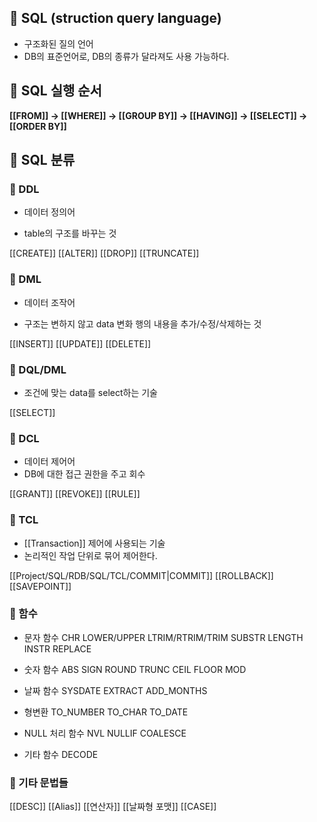 ## 🌈 SQL (struction query language)

- 구조화된 질의 언어
- DB의 표준언어로, DB의 종류가 달라져도 사용 가능하다.

## 🌈 SQL 실행 순서
**[[FROM]] → [[WHERE]] → [[GROUP BY]] → [[HAVING]] → [[SELECT]] → [[ORDER BY]]**

## 🌈 SQL 분류
### 📌 DDL
+ 데이터 정의어
- table의 구조를 바꾸는 것

[[CREATE]]
[[ALTER]]
[[DROP]]
[[TRUNCATE]]
### 📌 DML
+ 데이터 조작어
- 구조는 변하지 않고 data 변화 행의 내용을 추가/수정/삭제하는 것

 [[INSERT]]
 [[UPDATE]]
 [[DELETE]]

### 📌 DQL/DML

- 조건에 맞는 data를 select하는 기술

[[SELECT]]

### 📌 DCL
+ 데이터 제어어
+ DB에 대한 접근 권한을 주고 회수

[[GRANT]]
[[REVOKE]]
[[RULE]]
### 📌 TCL
+ [[Transaction]] 제어에 사용되는 기술
+ 논리적인 작업 단위로 묶어 제어한다.

[[Project/SQL/RDB/SQL/TCL/COMMIT|COMMIT]]
[[ROLLBACK]]
[[SAVEPOINT]]

### 📌 함수
+ 문자 함수
CHR
LOWER/UPPER
LTRIM/RTRIM/TRIM
SUBSTR
LENGTH
INSTR
REPLACE

+ 숫자 함수
ABS
SIGN
ROUND
TRUNC
CEIL
FLOOR
MOD

+ 날짜 함수
SYSDATE
EXTRACT
ADD_MONTHS

+ 형변환
TO_NUMBER
TO_CHAR
TO_DATE

+ NULL 처리 함수
NVL
NULLIF
COALESCE

+ 기타 함수
DECODE
### 📌 기타 문법들
[[DESC]]
[[Alias]]
[[연산자]]
[[날짜형 포맷]]
[[CASE]]

